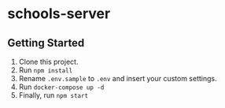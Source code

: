 # schools-server

## Getting Started
1. Clone this project.
2. Run `npm install`
3. Rename `.env.sample` to `.env` and insert your custom settings.
4. Run `docker-compose up -d`
5. Finally, run `npm start`

